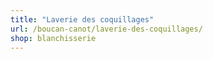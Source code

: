 ```yaml
---
title: "Laverie des coquillages"
url: /boucan-canot/laverie-des-coquillages/
shop: blanchisserie
---
```

